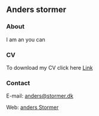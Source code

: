 ## Anders stormer



### About
I am an you can 


### CV 
To download my CV click here [Link](./Anders_Stormer_CV.pdf)


### Contact 
E-mail: [anders@stormer.dk](mailto:anders.stormer.dk)

Web: [anders Stormer](https://datstorm.github.io/)

